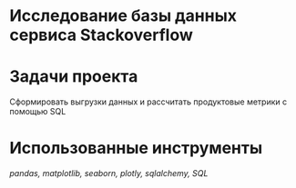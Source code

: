 # Исследование базы данных сервиса Stackoverflow

# Задачи проекта
Сформировать выгрузки данных и рассчитать продуктовые метрики с помощью SQL

# Использованные инструменты
*pandas, matplotlib, seaborn, plotly, sqlalchemy, SQL* 
